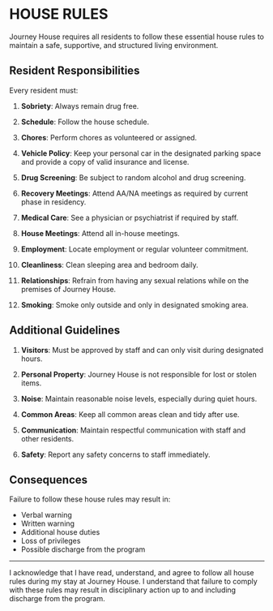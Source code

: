 # HOUSE RULES

Journey House requires all residents to follow these essential house rules to maintain a safe, supportive, and structured living environment.

## Resident Responsibilities

Every resident must:

1. **Sobriety**: Always remain drug free.

2. **Schedule**: Follow the house schedule.

3. **Chores**: Perform chores as volunteered or assigned.

4. **Vehicle Policy**: Keep your personal car in the designated parking space and provide a copy of valid insurance and license.

5. **Drug Screening**: Be subject to random alcohol and drug screening.

6. **Recovery Meetings**: Attend AA/NA meetings as required by current phase in residency.

7. **Medical Care**: See a physician or psychiatrist if required by staff.

8. **House Meetings**: Attend all in-house meetings.

9. **Employment**: Locate employment or regular volunteer commitment.

10. **Cleanliness**: Clean sleeping area and bedroom daily.

11. **Relationships**: Refrain from having any sexual relations while on the premises of Journey House.

12. **Smoking**: Smoke only outside and only in designated smoking area.

## Additional Guidelines

1. **Visitors**: Must be approved by staff and can only visit during designated hours.

2. **Personal Property**: Journey House is not responsible for lost or stolen items.

3. **Noise**: Maintain reasonable noise levels, especially during quiet hours.

4. **Common Areas**: Keep all common areas clean and tidy after use.

5. **Communication**: Maintain respectful communication with staff and other residents.

6. **Safety**: Report any safety concerns to staff immediately.

## Consequences

Failure to follow these house rules may result in:
- Verbal warning
- Written warning
- Additional house duties
- Loss of privileges
- Possible discharge from the program

---

I acknowledge that I have read, understand, and agree to follow all house rules during my stay at Journey House. I understand that failure to comply with these rules may result in disciplinary action up to and including discharge from the program.  